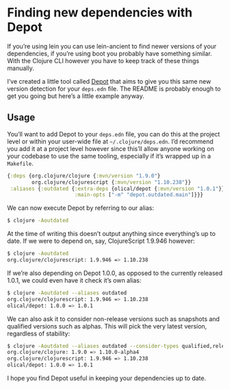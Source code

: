 # Finding new dependencies with Depot

If you’re using lein you can use lein-ancient to find newer versions of your dependencies, if you’re using boot you probably have something similar.
With the Clojure CLI however you have to keep track of these things manually.

I’ve created a little tool called [Depot](https://github.com/Olical/depot) that aims to give you this same new version detection for your `deps.edn` file.
The README is probably enough to get you going but here’s a little example anyway.

## Usage

You’ll want to add Depot to your `deps.edn` file, you can do this at the project level or within your user-wide file at `~/.clojure/deps.edn`.
I’d recommend you add it at a project level however since this’ll allow anyone working on your codebase to use the same tooling, especially if it’s wrapped up in a `Makefile`.

```clojure
{:deps {org.clojure/clojure {:mvn/version "1.9.0"}
        org.clojure/clojurescript {:mvn/version "1.10.238"}}
 :aliases {:outdated {:extra-deps {olical/depot {:mvn/version "1.0.1"}}
                      :main-opts ["-m" "depot.outdated.main"]}}}
```

We can now execute Depot by referring to our alias:

```bash
$ clojure -Aoutdated
```

At the time of writing this doesn’t output anything since everything’s up to date.
If we were to depend on, say, ClojureScript 1.9.946 however:

```bash
$ clojure -Aoutdated
org.clojure/clojurescript: 1.9.946 => 1.10.238
```

If we’re also depending on Depot 1.0.0, as opposed to the currently released 1.0.1, we could even have it check it’s own alias:

```bash
$ clojure -Aoutdated --aliases outdated
org.clojure/clojurescript: 1.9.946 => 1.10.238
olical/depot: 1.0.0 => 1.0.1
```

We can also ask it to consider non-release versions such as snapshots and qualified versions such as alphas.
This will pick the very latest version, regardless of stability:

```bash
$ clojure -Aoutdated --aliases outdated --consider-types qualified,release,snapshot
org.clojure/clojure: 1.9.0 => 1.10.0-alpha4
org.clojure/clojurescript: 1.9.946 => 1.10.238
olical/depot: 1.0.0 => 1.0.1
```

I hope you find Depot useful in keeping your dependencies up to date.
